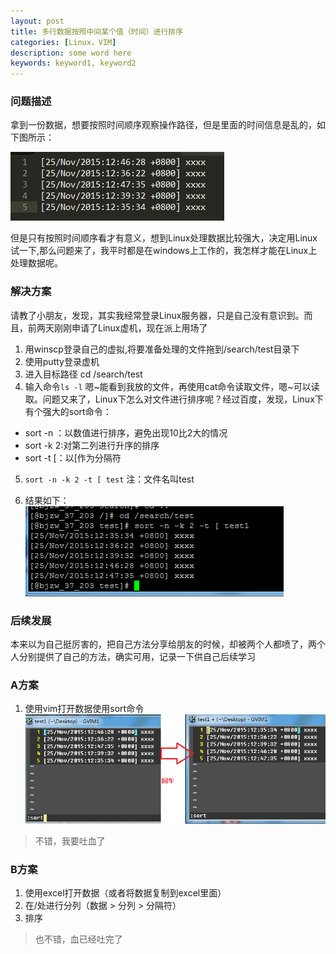 ```yaml
---
layout: post
title: 多行数据按照中间某个值（时间）进行排序
categories: [Linux，VIM]
description: some word here
keywords: keyword1, keyword2
---
```


### 问题描述

拿到一份数据，想要按照时间顺序观察操作路径，但是里面的时间信息是乱的，如下图所示：

![](/images/2015-12-20-sort1.png) 

但是只有按照时间顺序看才有意义，想到Linux处理数据比较强大，决定用Linux试一下,那么问题来了，我平时都是在windows上工作的，我怎样才能在Linux上处理数据呢。

### 解决方案

请教了小朋友，发现，其实我经常登录Linux服务器，只是自己没有意识到。而且，前两天刚刚申请了Linux虚机，现在派上用场了

1. 用winscp登录自己的虚拟,将要准备处理的文件拖到/search/test目录下
2. 使用putty登录虚机
3. 进入目标路径 cd /search/test
4. 输入命令```ls -l``` 嗯~能看到我放的文件，再使用cat命令读取文件，嗯~可以读取。问题又来了，Linux下怎么对文件进行排序呢？经过百度，发现，Linux下有个强大的sort命令：

- sort -n ：以数值进行排序，避免出现10比2大的情况
- sort -k 2:对第二列进行升序的排序
- sort -t [：以[作为分隔符


5. ``` sort -n -k 2 -t [ test ```  注：文件名叫test 

6. 结果如下：
![](/images/2015-12-20-sort2.png)

### 后续发展

本来以为自己挺厉害的，把自己方法分享给朋友的时候，却被两个人都喷了，两个人分别提供了自己的方法，确实可用，记录一下供自己后续学习

### A方案

1. 使用vim打开数据使用sort命令
![](/images/2015-12-20-sort3.png)

> 不错，我要吐血了

### B方案

1. 使用excel打开数据（或者将数据复制到excel里面）
2. 在/处进行分列（数据 > 分列 > 分隔符）
3. 排序

> 也不错，血已经吐完了
